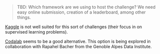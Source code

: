 > TBD: Which framework are we using to host the challenge? We need easy online submission, creation of a leaderboard, among other things. 

[Kaggle](https://www.kaggle.com/) is not well suited for this sort of challenges (their focus in on supervised learning problems).

[Codalab](http://codalab.org/) seems to be a good alternative. This option is being explored in collaboration with Rapahel Bacher from the Genoble Alpes Data Institute. 